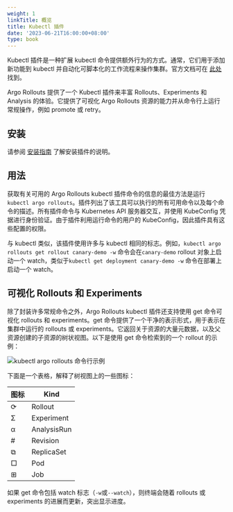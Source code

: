 ```yaml
---
weight: 1
linkTitle: 概览
title: Kubectl 插件
date: '2023-06-21T16:00:00+08:00'
type: book
---
```


Kubectl 插件是一种扩展 kubectl 命令提供额外行为的方式。通常，它们用于添加新功能到 kubectl 并自动化可脚本化的工作流程来操作集群。官方文档可在 [此处](https://kubernetes.io/docs/tasks/extend-kubectl/kubectl-plugins/) 找到。

Argo Rollouts 提供了一个 Kubectl 插件来丰富 Rollouts、Experiments 和 Analysis 的体验。它提供了可视化 Argo Rollouts 资源的能力并从命令行上运行常规操作，例如 promote 或 retry。

## 安装

请参阅 [安装指南](../../installation/) 了解安装插件的说明。

## 用法

获取有关可用的 Argo Rollouts kubectl 插件命令的信息的最佳方法是运行 `kubectl argo rollouts`。插件列出了该工具可以执行的所有可用命令以及每个命令的描述。所有插件命令与 Kubernetes API 服务器交互，并使用 KubeConfig 凭据进行身份验证。由于插件利用运行命令的用户的 KubeConfig，因此插件具有这些配置的权限。

与 kubectl 类似，该插件使用许多与 kubectl 相同的标志。例如，`kubectl argo rollouts get rollout canary-demo -w` 命令会在`canary-demo` rollout 对象上启动一个 watch，类似于`kubectl get deployment canary-demo -w` 命令在部署上启动一个 watch。

## 可视化 Rollouts 和 Experiments

除了封装许多常规命令之外，Argo Rollouts kubectl 插件还支持使用 get 命令可视化 rollouts 和 experiments。get 命令提供了一个干净的表示形式，用于表示在集群中运行的 rollouts 或 experiments。它返回关于资源的大量元数据，以及父资源创建的子资源的树状视图。以下是使用 get 命令检索到的一个 rollout 的示例：

![kubectl argo rollouts 命令行示例](../images/kubectl-get-rollout.png)

下面是一个表格，解释了树视图上的一些图标：

| 图标 | Kind        |
| ---- | ----------- |
| ⟳    | Rollout     |
| Σ    | Experiment  |
| α    | AnalysisRun |
| #    | Revision    |
| ⧉    | ReplicaSet  |
| □    | Pod         |
| ⊞    | Job         |

如果 get 命令包括 watch 标志（`-w`或`--watch`），则终端会随着 rollouts 或 experiments 的进展而更新，突出显示进度。